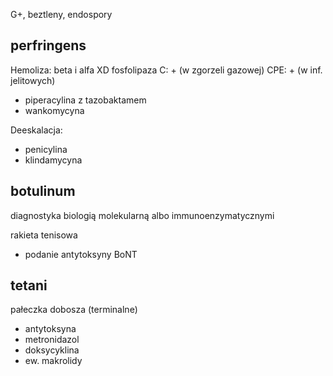 G+, beztleny, endospory
## perfringens
Hemoliza: beta i alfa XD
fosfolipaza C: $+$ (w zgorzeli gazowej)
CPE: $+$ (w inf. jelitowych)

- piperacylina z tazobaktamem
- wankomycyna

Deeskalacja:
- penicylina
- klindamycyna

## botulinum
diagnostyka biologią molekularną albo immunoenzymatycznymi

rakieta tenisowa
- podanie antytoksyny BoNT

## tetani
pałeczka dobosza (terminalne)

- antytoksyna
- metronidazol
- doksycyklina
- ew. makrolidy
